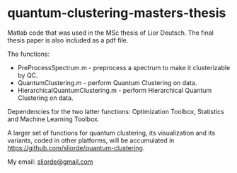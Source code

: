 # quantum-clustering-masters-thesis
Matlab code that was used in the MSc thesis of Lior Deutsch.
The final thesis paper is also included as a pdf file.


The functions: 

* PreProcessSpectrum.m - preprocess a spectrum to make it clusterizable by QC.
* QuantumClustering.m - perform Quantum Clustering on data.
* HierarchicalQuantumClustering.m - perform Hierarchical Quantum Clustering on data.
	
Dependencies for the two latter functions:  Optimization Toolbox, Statistics and Machine Learning Toolbox.
	
	
A larger set of functions for quantum clustering, its visualization and its variants, coded in other platforms, will be accumulated in https://github.com/sliorde/quantum-clustering.


My email: sliorde@gmail.com
